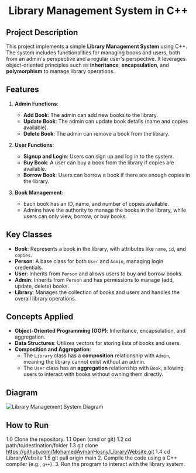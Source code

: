 <h1 align="center">Library Management System in C++</h1>

## Project Description
This project implements a simple **Library Management System** using C++. The system includes functionalities for managing books and users, both from an admin's perspective and a regular user's perspective. It leverages object-oriented principles such as **inheritance**, **encapsulation**, and **polymorphism** to manage library operations.

## Features

1. **Admin Functions**:
   - **Add Book**: The admin can add new books to the library.
   - **Update Book**: The admin can update book details (name and copies available).
   - **Delete Book**: The admin can remove a book from the library.

2. **User Functions**:
   - **Signup and Login**: Users can sign up and log in to the system.
   - **Buy Book**: A user can buy a book from the library if copies are available.
   - **Borrow Book**: Users can borrow a book if there are enough copies in the library.

3. **Book Management**:
   - Each book has an ID, name, and number of copies available.
   - Admins have the authority to manage the books in the library, while users can only view, borrow, or buy books.

## Key Classes

- **Book**: Represents a book in the library, with attributes like `name`, `id`, and `copies`.
- **Person**: A base class for both `User` and `Admin`, managing login credentials.
- **User**: Inherits from `Person` and allows users to buy and borrow books.
- **Admin**: Inherits from `Person` and has permissions to manage (add, update, delete) books.
- **Library**: Manages the collection of books and users and handles the overall library operations.

## Concepts Applied

- **Object-Oriented Programming (OOP)**: Inheritance, encapsulation, and aggregation.
- **Data Structures**: Utilizes vectors for storing lists of books and users.
- **Composition and Aggregation**:
  - The `Library` class has a **composition** relationship with `Admin`, meaning the library cannot exist without an admin.
  - The `User` class has an **aggregation** relationship with `Book`, allowing users to interact with books without owning them directly.

## Diagram
![Library Management System Diagram](https://edrawcloudpublicus.s3.amazonaws.com/viewer/self/4593811/share/2024-9-11/1726071432/main.svg)

## How to Run

1.0 Clone the repository.
1.1 Open (cmd or git)
1.2  cd path/to/destination/folder
1.3 git clone https://github.com/MohamedAymanHosny/LibraryWebsite.git
1.4 cd LibraryWebsite
1.5 git pull origin main 
2. Compile the code using a C++ compiler (e.g., `g++`).
3. Run the program to interact with the library system.

